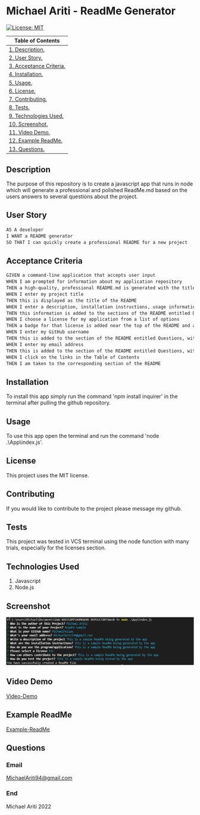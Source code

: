 # Michael Ariti - ReadMe Generator

[![License: MIT](https://img.shields.io/badge/License-MIT-yellow.svg)](https://opensource.org/licenses/MIT)

|  Table of Contents |
| ----------- |
| [1. Description.](#description)|
| [2. User Story.](#user-story) |
| [3. Acceptance Criteria.](#acceptance-criteria) |
| [4. Installation.](#installation) |
| [5. Usage.](#usage)|
| [6. License.](#licenses)|
| [7. Contributing.](#contributing)|
| [8. Tests.](#tests)|
| [9. Technologies Used.](#technologies-used)|
| [10. Screenshot.](#screenshot)|
| [11. Video Demo.](#video-demo)|
| [12. Example ReadMe.](#example-readme)|
| [13. Questions.](#questions)|

## Description

The purpose of this repository is to create a javascript app that runs in node which will generate a professional and polished ReadMe.md based on the users answers to several questions about the project.

## User Story

```md
AS A developer
I WANT a README generator
SO THAT I can quickly create a professional README for a new project
```
## Acceptance Criteria

```md
GIVEN a command-line application that accepts user input
WHEN I am prompted for information about my application repository
THEN a high-quality, professional README.md is generated with the title of my project and sections entitled Description, Table of Contents, Installation, Usage, License, Contributing, Tests, and Questions
WHEN I enter my project title
THEN this is displayed as the title of the README
WHEN I enter a description, installation instructions, usage information, contribution guidelines, and test instructions
THEN this information is added to the sections of the README entitled Description, Installation, Usage, Contributing, and Tests
WHEN I choose a license for my application from a list of options
THEN a badge for that license is added near the top of the README and a notice is added to the section of the README entitled License that explains which license the application is covered under
WHEN I enter my GitHub username
THEN this is added to the section of the README entitled Questions, with a link to my GitHub profile
WHEN I enter my email address
THEN this is added to the section of the README entitled Questions, with instructions on how to reach me with additional questions
WHEN I click on the links in the Table of Contents
THEN I am taken to the corresponding section of the README
```

## Installation

To install this app simply run the command 'npm install inquirer' in the terminal after pulling the github repository.

## Usage

To use this app open the terminal and run the command 'node .\App\index.js'.

## License

This project uses the MIT license.

## Contributing

If you would like to contribute to the project please message my github.

## Tests

This project was tested in VCS terminal using the node function with many trials, especially for the licenses section. 

## Technologies Used

1. Javascript
2. Node.js

## Screenshot
![App-Screenshot](./App/Assets/Images/App-Screenshot.png)

## Video Demo
[Video-Demo](https://drive.google.com/file/d/1fXK-VDeBRJU5O3xvDo14Egqts1sfGjNf/view?usp=sharing)

## Example ReadMe
[Example-ReadMe](./App/Assets/SampleGeneratedReadMe/ReadMe.md)

## Questions

### Email
MichaelAriti94@gmail.com

### End

Michael Ariti 2022